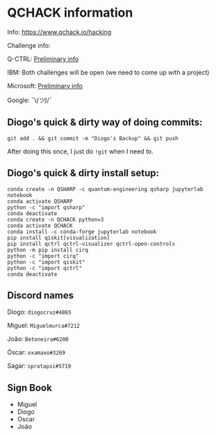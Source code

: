 # QCHACK information

Info:
<https://www.qchack.io/hacking>

Challenge info:

Q-CTRL: [Preliminary info](https://docs.q-ctrl.com/boulder-opal/application-notes/q-ctrl-qchack-challenge)

IBM: Both challenges will be open (we need to come up with a project)

Microsoft: [Preliminary info](https://devblogs.microsoft.com/qsharp/announcing-microsoft-quantum-challenge-at-qchack/)

Google: ¯\\_(ツ)_/¯

## Diogo's quick & dirty way of doing commits:

`git add . && git commit -m "Diogo's Backup" && git push`

After doing this once, I just do `!git` when I need to.

## Diogo's quick & dirty install setup:

```
conda create -n QSHARP -c quantum-engineering qsharp jupyterlab notebook
conda activate QSHARP
python -c "import qsharp"
conda deactivate
conda create -n QCHACK python=3
conda activate QCHACK
conda install -c conda-forge jupyterlab notebook
pip install qiskit[visualization]
pip install qctrl qctrl-visualizer qctrl-open-controls
python -m pip install cirq
python -c "import cirq"
python -c "import qiskit"
python -c "import qctrl"
conda deactivate
```

## Discord names

Diogo: `diogocruz#4865`

Miguel: `Miguelmurca#7212`

João: `Betoneira#6200`

Óscar: `oxamaxo#3269`

Sagar: `spratapsi#5719`


## Sign Book

- Miguel
- Diogo
- Oscar
- João
